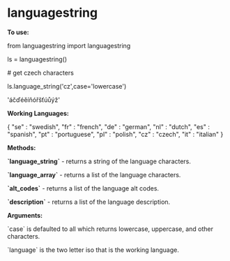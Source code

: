 # languagestring


<strong> To use: </strong>

<p> from languagestring import languagestring </p>
<p>ls = languagestring()</p>
<p> # get czech characters </p>
<p>ls.language_string('cz',case='lowercase')</p>
<p>'áčďéěíňóřšťúůýž'</p>


<strong>Working Languages: </strong>
<p> {
	"se" : "swedish",
	"fr" : "french",
	"de" : "german",
	"nl" : "dutch",
	"es" : "spanish",
	"pt" : "portuguese",
	"pl" : "polish",
	"cz" : "czech",
	"it" : "italian"
}</p>

<strong> Methods:</strong>
<p><strong>`language_string`</strong> - returns a string of the language characters.</p>
<p><strong>`language_array`</strong> - returns a list of the language characters.</p>
<p><strong>`alt_codes`</strong> - returns a list of the language alt codes.</p>
<p><strong>`description`</strong> - returns a list of the language description.</p>

<strong>Arguments:</strong>
<p>`case` is defaulted to all which returns lowercase, uppercase, and other characters.</p>
<p>`language` is the two letter iso that is the working language.</p>